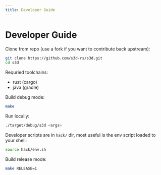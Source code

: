 ```yaml
---
title: Developer Guide
---
```


# Developer Guide

Clone from repo (use a fork if you want to contribute back upstream):

```bash
git clone https://github.com/s3d-rs/s3d.git
cd s3d
```

Requried toolchains:
- rust (cargo)
- java (gradle)

Build debug mode:
```bash
make
```

Run locally:
```bash
./target/debug/s3d <args>
```

Developer scripts are in `hack/` dir, most useful is the env script loaded to your shell:
```bash
source hack/env.sh
```

Build release mode:
```bash
make RELEASE=1
```
